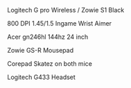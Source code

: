 Logitech G pro Wireless / Zowie S1 Black





800 DPI 1.45/1.5 Ingame Wrist Aimer






Acer gn246hl 144hz 24 inch





Zowie GS-R Mousepad





Corepad Skatez on both mice



Logitech G433 Headset
